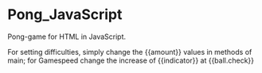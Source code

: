 # Pong_JavaScript
Pong-game for HTML in JavaScript.

For setting difficulties, simply change the {{amount}} values in methods of main; for Gamespeed change the increase of {{indicator}} at {{ball.check}}
